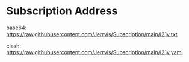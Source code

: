 # Subscription Address

base64: https://raw.githubusercontent.com/Jerrvis/Subscription/main/i21y.txt

clash: https://raw.githubusercontent.com/Jerrvis/Subscription/main/i21y.yaml